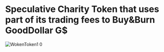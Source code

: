 # Speculative Charity Token that uses part of its trading fees to Buy&Burn GoodDollar G$

![WokenToken1 0](https://user-images.githubusercontent.com/85778179/187513764-6c230723-1b2e-4412-a001-14ef920b3788.jpg)

